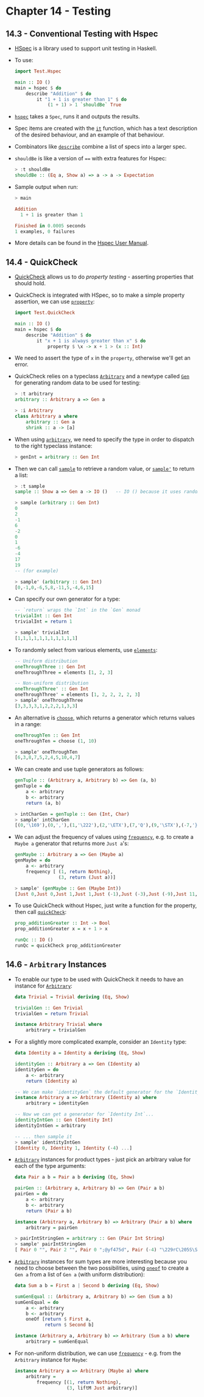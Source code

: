 # Chapter 14 - Testing

## 14.3 - Conventional Testing with Hspec

- [HSpec](http://hackage.haskell.org/package/hspec) is a library used to support unit testing in Haskell.

- To use:

    ```haskell
    import Test.Hspec

    main :: IO ()
    main = hspec $ do
        describe "Addition" $ do
            it "1 + 1 is greater than 1" $ do
                (1 + 1) > 1 `shouldBe` True
    ```

- [`hspec`](http://hackage.haskell.org/package/hspec-2.7.1/docs/Test-Hspec.html#v:hspec) takes a `Spec`, runs it and
outputs the results.

- Spec items are created with the [`it`](http://hackage.haskell.org/package/hspec-2.7.1/docs/Test-Hspec.html#v:it)
function, which has a text description of the desired behaviour, and an example of that behaviour.

- Combinators like [`describe`](http://hackage.haskell.org/package/hspec-2.7.1/docs/Test-Hspec.html#v:describe) combine
a list of specs into a larger spec.

-  `shouldBe` is like a version of `==` with extra features for Hspec:
   ```haskell
   > :t shouldBe
   shouldBe :: (Eq a, Show a) => a -> a -> Expectation
   ```

- Sample output when run:

    ```haskell
    > main

    Addition
      1 + 1 is greater than 1

    Finished in 0.0005 seconds
    1 examples, 0 failures
    ```

- More details can be found in the [Hspec User Manual](http://hspec.github.io).


## 14.4 - QuickCheck

- [QuickCheck](https://hackage.haskell.org/package/QuickCheck) allows us to do _property testing_ - asserting properties
that should hold.

- QuickCheck is integrated with HSpec, so to make a simple property assertion, we can use
[`property`](https://hackage.haskell.org/package/QuickCheck-2.14.1/docs/Test-QuickCheck.html#v:property):

    ```haskell
    import Test.QuickCheck

    main :: IO ()
    main = hspec $ do
        describe "Addition" $ do
            it "x + 1 is always greater than x" $ do
                property $ \x -> x + 1 > (x :: Int)
    ```

- We need to assert the type of `x` in the `property`, otherwise we'll get an error.

- QuickCheck relies on a typeclass [`Arbitrary`](https://hackage.haskell.org/package/QuickCheck-2.14.1/docs/Test-QuickCheck.html#t:Arbitrary)
and a newtype called [`Gen`](https://hackage.haskell.org/package/QuickCheck-2.14.1/docs/Test-QuickCheck.html#t:Gen)
for generating random data to be used for testing:

    ```haskell
    > :t arbitrary
    arbitrary :: Arbitrary a => Gen a

    > :i Arbitrary
    class Arbitrary a where
        arbitrary :: Gen a
        shrink :: a -> [a]
    ```

- When using [`arbitrary`](https://hackage.haskell.org/package/QuickCheck-2.14.1/docs/Test-QuickCheck.html#v:arbitrary),
we need to specify the type in order to dispatch to the right typeclass instance:

    ```haskell
    > genInt = arbitrary :: Gen Int
    ```

- Then we can call [`sample`](https://hackage.haskell.org/package/QuickCheck-2.14.1/docs/Test-QuickCheck.html#v:sample)
to retrieve a random value, or [`sample'`](https://hackage.haskell.org/package/QuickCheck-2.14.1/docs/Test-QuickCheck.html#v:sample-39-)
to return a list:

    ```haskell
    > :t sample
    sample :: Show a => Gen a -> IO ()   -- IO () because it uses randomness

    > sample (arbitrary :: Gen Int)
    0
    2
    -1
    6
    -2
    0
    1
    -6
    -4
    17
    19
    -- (for example)

    > sample' (arbitrary :: Gen Int)
    [0,-1,0,-6,5,8,-11,5,-4,6,15]
    ```

- Can specify our own generator for a type:

    ```haskell
    -- `return` wraps the `Int` in the `Gen` monad
    trivialInt :: Gen Int
    trivialInt = return 1

    > sample' trivialInt
    [1,1,1,1,1,1,1,1,1,1,1]
    ```

- To randomly select from various elements, use [`elements`](https://hackage.haskell.org/package/QuickCheck-2.14.1/docs/Test-QuickCheck.html#v:elements):

    ```haskell
    -- Uniform distribution
    oneThroughThree :: Gen Int
    oneThroughThree = elements [1, 2, 3]

    -- Non-uniform distribution
    oneThroughThree' :: Gen Int
    oneThroughThree' = elements [1, 2, 2, 2, 2, 3]
    > sample' oneThroughThree
    [3,3,3,3,1,2,2,2,1,3,3]
    ```

- An alternative is [`choose`](https://hackage.haskell.org/package/QuickCheck-2.14.1/docs/Test-QuickCheck.html#v:choose),
which returns a generator which returns values in a range:

    ```haskell
    oneThroughTen :: Gen Int
    oneThroughTen = choose (1, 10)

    > sample' oneThroughTen
    [6,3,8,7,5,2,4,5,10,4,7]
    ```

- We can create and use tuple generators as follows:

    ```haskell
    genTuple :: (Arbitrary a, Arbitrary b) => Gen (a, b)
    genTuple = do
        a <- arbitrary
        b <- arbitrary
        return (a, b)

    > intCharGen = genTuple :: Gen (Int, Char)
    > sample' intCharGen
    [(0,'\169'),(0,','),(1,'\222'),(2,'\ETX'),(7,'Q'),(9,'\STX'),(-7,'}'),(5,'\EM'),(-3,'+'),(-9,'\199'),(3,'b')]
    ```

- We can adjust the frequency of values using [`frequency`](https://hackage.haskell.org/package/QuickCheck-2.14.1/docs/Test-QuickCheck.html#v:frequency),
e.g. to create a `Maybe a` generator that returns more `Just a`'s:

    ```haskell
    genMaybe :: Arbitrary a => Gen (Maybe a)
    genMaybe = do
        a <- arbitrary
        frequency [ (1, return Nothing),
                    (3, return (Just a))]

    > sample' (genMaybe :: Gen (Maybe Int))
    [Just 0,Just 0,Just 1,Just 1,Just (-1),Just (-3),Just (-9),Just 11,Just 2,Nothing,Just (-13)]
    ```

- To use QuickCheck without Hspec, just write a function for the property, then call
[`quickCheck`](https://hackage.haskell.org/package/QuickCheck-2.14.1/docs/Test-QuickCheck.html#v:quickCheck):

    ```haskell
    prop_additionGreater :: Int -> Bool
    prop_additionGreater x = x + 1 > x

    runQc :: IO ()
    runQc = quickCheck prop_additionGreater
    ```


## 14.6 - `Arbitrary` Instances

- To enable our type to be used with QuickCheck it needs to have an instance for
[`Arbitrary`](https://hackage.haskell.org/package/QuickCheck-2.14.1/docs/Test-QuickCheck.html#t:Arbitrary):

    ```haskell
    data Trivial = Trivial deriving (Eq, Show)

    trivialGen :: Gen Trivial
    trivialGen = return Trivial

    instance Arbitrary Trivial where
        arbitrary = trivialGen
    ```

- For a slightly more complicated example, consider an `Identity` type:

    ```haskell
    data Identity a = Identity a deriving (Eq, Show)

    identityGen :: Arbitrary a => Gen (Identity a)
    identityGen = do
        a <- arbitrary
        return (Identity a)

    -- We can make `identityGen` the default generator for the `Identity` type:
    instance Arbitrary a => Arbitrary (Identity a) where
        arbitrary = identityGen

    -- Now we can get a generator for `Identity Int`...
    identityIntGen :: Gen (Identity Int)
    identityIntGen = arbitrary

    -- ... then sample it
    > sample' identityIntGen
    [Identity 0, Identity 1, Identity (-4) ...]
    ```

- [`Arbitrary`](https://hackage.haskell.org/package/QuickCheck-2.14.1/docs/Test-QuickCheck.html#t:Arbitrary) instances
for product types - just pick an arbitrary value for each of the type arguments:

    ```haskell
    data Pair a b = Pair a b deriving (Eq, Show)

    pairGen :: (Arbitrary a, Arbitrary b) => Gen (Pair a b)
    pairGen = do
        a <- arbitrary
        b <- arbitrary
        return (Pair a b)

    instance (Arbitrary a, Arbitrary b) => Arbitrary (Pair a b) where
        arbitrary = pairGen

    > pairIntStringGen = arbitrary :: Gen (Pair Int String)
    > sample' pairIntStringGen
    [ Pair 0 "", Pair 2 "", Pair 0 ";@yf475d", Pair (-4) "\229rC\205S\SUB\CAN" ...]
    ```

- [`Arbitrary`](https://hackage.haskell.org/package/QuickCheck-2.14.1/docs/Test-QuickCheck.html#t:Arbitrary) instances
 for sum types are more interesting because you need to choose between the two possibilities, using
 [`oneof`](https://hackage.haskell.org/package/QuickCheck-2.14.1/docs/Test-QuickCheck.html#v:oneof) to create a
 `Gen a` from a list of `Gen a` (with uniform distribution):

    ```haskell
    data Sum a b = First a | Second b deriving (Eq, Show)

    sumGenEqual :: (Arbitrary a, Arbitrary b) => Gen (Sum a b)
    sumGenEqual = do
        a <- arbitrary
        b <- arbitrary
        oneOf [return $ First a,
               return $ Second b]

    instance (Arbitrary a, Arbitrary b) => Arbitrary (Sum a b) where
        arbitrary = sumGenEqual
    ```

- For non-uniform distribution, we can use [`frequency`](https://hackage.haskell.org/package/QuickCheck-2.14.1/docs/Test-QuickCheck.html#v:frequency) -
e.g. from the `Arbitrary` instance for `Maybe`:

    ```haskell
    instance Arbitrary a => Arbitrary (Maybe a) where
        arbitrary =
            frequency [(1, return Nothing),
                       (3, liftM Just arbitrary)]
    ```
